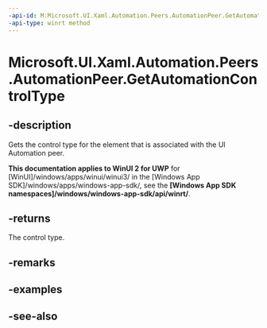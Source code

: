 ```yaml
---
-api-id: M:Microsoft.UI.Xaml.Automation.Peers.AutomationPeer.GetAutomationControlType
-api-type: winrt method
---
```


<!-- Method syntax
public Windows.UI.Xaml.Automation.Peers.AutomationControlType GetAutomationControlType()
-->

# Microsoft.UI.Xaml.Automation.Peers.AutomationPeer.GetAutomationControlType

## -description
Gets the control type for the element that is associated with the UI Automation peer.

**This documentation applies to WinUI 2 for UWP** for [WinUI]/windows/apps/winui/winui3/ in the [Windows App SDK]/windows/apps/windows-app-sdk/, see the **[Windows App SDK namespaces]/windows/windows-app-sdk/api/winrt/**.

## -returns
The control type.

## -remarks

## -examples

## -see-also
